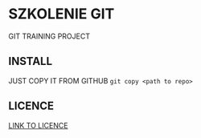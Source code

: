 # SZKOLENIE GIT

GIT TRAINING PROJECT 

## INSTALL

JUST COPY IT FROM GITHUB
```git copy <path to repo>```

## LICENCE
[LINK TO LICENCE](/LICENCE.MD)

